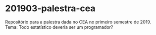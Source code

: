 # 201903-palestra-cea
Repositório para a palestra dada no CEA no primeiro semestre de 2019. Tema: Todo estatístico deveria ser um programador?
